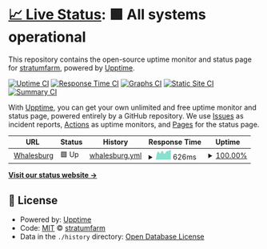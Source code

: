 # [📈 Live Status](https://stratumfarm.github.io/upptime): <!--live status--> **🟩 All systems operational**

This repository contains the open-source uptime monitor and status page for [stratumfarm](https://stratum.farm), powered by [Upptime](https://github.com/upptime/upptime).

[![Uptime CI](https://github.com/stratumfarm/upptime/workflows/Uptime%20CI/badge.svg)](https://github.com/stratumfarm/upptime/actions?query=workflow%3A%22Uptime+CI%22)
[![Response Time CI](https://github.com/stratumfarm/upptime/workflows/Response%20Time%20CI/badge.svg)](https://github.com/stratumfarm/upptime/actions?query=workflow%3A%22Response+Time+CI%22)
[![Graphs CI](https://github.com/stratumfarm/upptime/workflows/Graphs%20CI/badge.svg)](https://github.com/stratumfarm/upptime/actions?query=workflow%3A%22Graphs+CI%22)
[![Static Site CI](https://github.com/stratumfarm/upptime/workflows/Static%20Site%20CI/badge.svg)](https://github.com/stratumfarm/upptime/actions?query=workflow%3A%22Static+Site+CI%22)
[![Summary CI](https://github.com/stratumfarm/upptime/workflows/Summary%20CI/badge.svg)](https://github.com/stratumfarm/upptime/actions?query=workflow%3A%22Summary+CI%22)

With [Upptime](https://upptime.js.org), you can get your own unlimited and free uptime monitor and status page, powered entirely by a GitHub repository. We use [Issues](https://github.com/stratumfarm/upptime/issues) as incident reports, [Actions](https://github.com/stratumfarm/upptime/actions) as uptime monitors, and [Pages](https://stratumfarm.github.io/upptime) for the status page.

<!--start: status pages-->
<!-- This summary is generated by Upptime (https://github.com/upptime/upptime) -->
<!-- Do not edit this manually, your changes will be overwritten -->
<!-- prettier-ignore -->
| URL | Status | History | Response Time | Uptime |
| --- | ------ | ------- | ------------- | ------ |
| <img alt="" src="https://icons.duckduckgo.com/ip3/whalesburg.com.ico" height="13"> [Whalesburg](https://whalesburg.com) | 🟩 Up | [whalesburg.yml](https://github.com/stratumfarm/upptime/commits/HEAD/history/whalesburg.yml) | <details><summary><img alt="Response time graph" src="./graphs/whalesburg/response-time-week.png" height="20"> 626ms</summary><br><a href="https://status.whalesburg.com/history/whalesburg"><img alt="Response time 612" src="https://img.shields.io/endpoint?url=https%3A%2F%2Fraw.githubusercontent.com%2Fstratumfarm%2Fupptime%2FHEAD%2Fapi%2Fwhalesburg%2Fresponse-time.json"></a><br><a href="https://status.whalesburg.com/history/whalesburg"><img alt="24-hour response time 778" src="https://img.shields.io/endpoint?url=https%3A%2F%2Fraw.githubusercontent.com%2Fstratumfarm%2Fupptime%2FHEAD%2Fapi%2Fwhalesburg%2Fresponse-time-day.json"></a><br><a href="https://status.whalesburg.com/history/whalesburg"><img alt="7-day response time 626" src="https://img.shields.io/endpoint?url=https%3A%2F%2Fraw.githubusercontent.com%2Fstratumfarm%2Fupptime%2FHEAD%2Fapi%2Fwhalesburg%2Fresponse-time-week.json"></a><br><a href="https://status.whalesburg.com/history/whalesburg"><img alt="30-day response time 645" src="https://img.shields.io/endpoint?url=https%3A%2F%2Fraw.githubusercontent.com%2Fstratumfarm%2Fupptime%2FHEAD%2Fapi%2Fwhalesburg%2Fresponse-time-month.json"></a><br><a href="https://status.whalesburg.com/history/whalesburg"><img alt="1-year response time 612" src="https://img.shields.io/endpoint?url=https%3A%2F%2Fraw.githubusercontent.com%2Fstratumfarm%2Fupptime%2FHEAD%2Fapi%2Fwhalesburg%2Fresponse-time-year.json"></a></details> | <details><summary><a href="https://status.whalesburg.com/history/whalesburg">100.00%</a></summary><a href="https://status.whalesburg.com/history/whalesburg"><img alt="All-time uptime 99.68%" src="https://img.shields.io/endpoint?url=https%3A%2F%2Fraw.githubusercontent.com%2Fstratumfarm%2Fupptime%2FHEAD%2Fapi%2Fwhalesburg%2Fuptime.json"></a><br><a href="https://status.whalesburg.com/history/whalesburg"><img alt="24-hour uptime 100.00%" src="https://img.shields.io/endpoint?url=https%3A%2F%2Fraw.githubusercontent.com%2Fstratumfarm%2Fupptime%2FHEAD%2Fapi%2Fwhalesburg%2Fuptime-day.json"></a><br><a href="https://status.whalesburg.com/history/whalesburg"><img alt="7-day uptime 100.00%" src="https://img.shields.io/endpoint?url=https%3A%2F%2Fraw.githubusercontent.com%2Fstratumfarm%2Fupptime%2FHEAD%2Fapi%2Fwhalesburg%2Fuptime-week.json"></a><br><a href="https://status.whalesburg.com/history/whalesburg"><img alt="30-day uptime 99.01%" src="https://img.shields.io/endpoint?url=https%3A%2F%2Fraw.githubusercontent.com%2Fstratumfarm%2Fupptime%2FHEAD%2Fapi%2Fwhalesburg%2Fuptime-month.json"></a><br><a href="https://status.whalesburg.com/history/whalesburg"><img alt="1-year uptime 99.68%" src="https://img.shields.io/endpoint?url=https%3A%2F%2Fraw.githubusercontent.com%2Fstratumfarm%2Fupptime%2FHEAD%2Fapi%2Fwhalesburg%2Fuptime-year.json"></a></details>

<!--end: status pages-->

[**Visit our status website →**](https://stratumfarm.github.io/upptime)

## 📄 License

- Powered by: [Upptime](https://github.com/upptime/upptime)
- Code: [MIT](./LICENSE) © [stratumfarm](https://stratum.farm)
- Data in the `./history` directory: [Open Database License](https://opendatacommons.org/licenses/odbl/1-0/)
